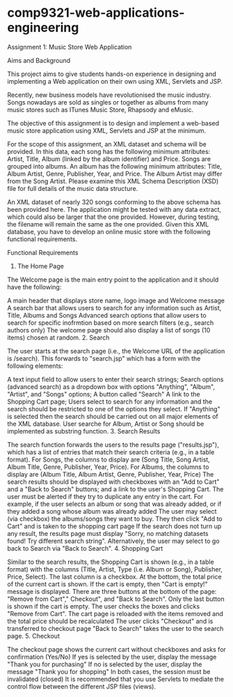 # comp9321-web-applications-engineering

Assignment 1: Music Store Web Application

Aims and Background

This project aims to give students hands-on experience in designing and implementing a Web application on their own using XML, Servlets and JSP.

Recently, new business models have revolutionised the music industry. Songs nowadays are sold as singles or together as albums from many music stores such as ITunes Music Store, Rhapsody and eMusic.

The objective of this assignment is to design and implement a web-based music store application using XML, Servlets and JSP at the minimum.

For the scope of this assignment, an XML dataset and schema will be provided. In this data, each song has the following minimum attributes: Artist, Title, Album (linked by the album identifier) and Price. Songs are grouped into albums. An album has the following minimum attributes: Title, Album Artist, Genre, Publisher, Year, and Price. The Album Artist may differ from the Song Artist. Please examine this XML Schema Description (XSD) file for full details of the music data structure.

An XML dataset of nearly 320 songs conforming to the above schema has been provided here. The application might be tested with any data extract, which could also be larger that the one provided. However, during testing, the filename will remain the same as the one provided. Given this XML database, you have to develop an online music store with the following functional requirements.

Functional Requirements

1. The Home Page

The Welcome page is the main entry point to the application and it should have the following:

A main header that displays store name, logo image and Welcome message
A search bar that allows users to search for any information such as Artist, Title, Albums and Songs
Advanced search options that allow users to search for specific inofrmtion based on more search filters (e.g., search authors only)
The welcome page should also display a list of songs (10 items) chosen at random.
2. Search

The user starts at the search page (i.e., the Welcome URL of the application is /search). This forwards to "search.jsp" which has a form with the following elements:

A text input field to allow users to enter their search strings;
Search options (advanced search) as a dropdown box with options "Anything", "Album", "Artist", and "Songs" options;
A button called "Search"
A link to the Shopping Cart page;
Users select to search for any information and the search should be restricted to one of the options they select. If "Anything" is selected then the search should be carried out on all major elements of the XML database. User searche for Album, Artist or Song should be implemented as substring function.
3. Search Results

The search function forwards the users to the results page ("results.jsp"), which has a list of entries that match their search criteria (e.g., in a table format). For Songs, the columns to display are (Song Title, Song Artist, Album Title, Genre, Publisher, Year, Price). For Albums, the columns to display are (Album Title, Album Artist, Genre, Publisher, Year, Price)
The search results should be displayed with checkboxes with an "Add to Cart" and a "Back to Search" buttons; and a link to the user's Shopping Cart.
The user must be alerted if they try to duplicate any entry in the cart. For example, if the user selects an album or song that was already added, or if they added a song whose album was already added
The user may select (via checkbox) the albums/songs they want to buy. They then click "Add to Cart" and is taken to the shopping cart page
If the search does not turn up any result, the results page must display "Sorry, no matching datasets found! Try different search string".
Alternatively, the user may select to go back to Search via "Back to Search".
4. Shopping Cart

Similar to the search results, the Shopping Cart is shown (e.g., in a table format) with the columns (Title, Artist, Type (i.e. Album or Song), Publisher, Price, Select). The last column is a checkbox. At the bottom, the total price of the current cart is shown.
If the cart is empty, then "Cart is empty!" message is displayed.
There are three buttons at the bottom of the page: "Remove from Cart"," Checkout", and "Back to Search". Only the last button is shown if the cart is empty.
The user checks the boxes and clicks "Remove from Cart". The cart page is reloaded with the items removed and the total price should be recalculated
The user clicks "Checkout" and is transferred to checkout page
"Back to Search" takes the user to the search page.
5. Checkout

The checkout page shows the current cart without checkboxes and asks for confirmation (Yes/No)
If yes is selected by the user, display the message "Thank you for purchasing"
If no is selected by the user, display the message "Thank you for shopping"
In both cases, the session must be invalidated (closed)
It is recommended that you use Servlets to mediate the control flow between the different JSP files (views).
